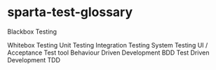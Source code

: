 # sparta-test-glossary
Blackbox Testing

Whitebox Testing
Unit Testing
Integration Testing
System Testing
UI / Acceptance
Test tool
Behaviour Driven Development BDD
Test Driven Development TDD
